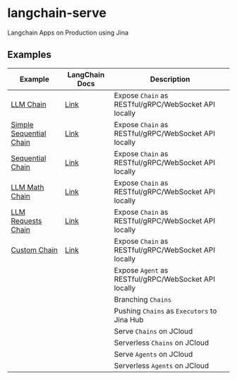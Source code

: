 # langchain-serve
Langchain Apps on Production using Jina


## Examples

| Example | LangChain Docs | Description |
| ------- | ----------- | ----------- |
| [LLM Chain](examples/llm_chain.md) | [Link](https://langchain.readthedocs.io/en/latest/modules/chains/getting_started.html#query-an-llm-with-the-llmchain) | Expose `Chain` as RESTful/gRPC/WebSocket API locally |
| [Simple Sequential Chain](examples/simple_sequential_chain.py) | [Link](https://langchain.readthedocs.io/en/latest/modules/chains/generic/sequential_chains.html#simplesequentialchain) | Expose `Chain` as RESTful/gRPC/WebSocket API locally |
| [Sequential Chain](examples/sequential_chain.py) | [Link](https://langchain.readthedocs.io/en/latest/modules/chains/generic/sequential_chains.html#sequential-chain) | Expose `Chain` as RESTful/gRPC/WebSocket API locally |
| [LLM Math Chain](examples/llm_math.md) | [Link](https://langchain.readthedocs.io/en/latest/modules/chains/examples/llm_math.html) | Expose `Chain` as RESTful/gRPC/WebSocket API locally |
| [LLM Requests Chain](examples/llm_requests_chain.md) | [Link](https://langchain.readthedocs.io/en/latest/modules/chains/examples/llm_requests.html) | Expose `Chain` as RESTful/gRPC/WebSocket API locally |
| [Custom Chain](examples/custom_chain.md) | [Link](https://langchain.readthedocs.io/en/latest/modules/chains/getting_started.html#create-a-custom-chain-with-the-chain-class) | Expose `Chain` as RESTful/gRPC/WebSocket API locally |
| | | Expose `Agent` as RESTful/gRPC/WebSocket API locally |
| | | Branching `Chains` |
| | | Pushing `Chains` as `Executors` to Jina Hub |
| | | Serve `Chains` on JCloud |
| | | Serverless `Chains` on JCloud |
| | | Serve `Agents` on JCloud |
| | | Serverless `Agents` on JCloud |
